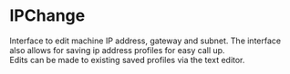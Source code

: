 # IPChange
Interface to edit machine IP address, gateway and subnet.  The interface also allows for saving ip address profiles for easy call up.  
Edits can be made to existing saved profiles via the text editor.  
